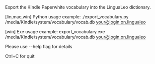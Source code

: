Export the Kindle Paperwhite vocabulary into the LinguaLeo dictionary.

[lin,mac,win] Python usage example: ./export_vocabulary.py /media/Kindle/system/vocabulary/vocab.db your@login.on.lingualeo

[win] Exe usage example: export_vocabulary.exe /media/Kindle/system/vocabulary/vocab.db your@login.on.lingualeo

Please use --help flag for details

Ctrl+C for quit
